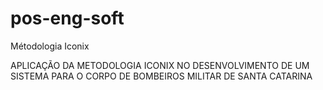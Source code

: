 pos-eng-soft
============
Métodologia Iconix

APLICAÇÃO DA METODOLOGIA ICONIX NO DESENVOLVIMENTO DE UM SISTEMA PARA O
CORPO DE BOMBEIROS MILITAR DE SANTA CATARINA
